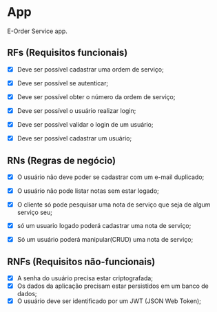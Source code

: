 # App

E-Order Service  app.

## RFs (Requisitos funcionais)

- [x] Deve ser possível cadastrar uma ordem de serviço;
- [x] Deve ser possível se autenticar;
- [x] Deve ser possível obter o número da ordem de serviço;


- [x] Deve ser possível o usuário realizar login;
- [x] Deve ser possível validar o login de um usuário;
- [x] Deve ser possível cadastrar um usuário;

## RNs (Regras de negócio)

- [x] O usuário não deve poder se cadastrar com um e-mail duplicado;
- [x] O usuário não pode listar notas sem estar logado;
- [x] O cliente só pode pesquisar uma nota de serviço que seja de algum serviço seu;
- [x] só um usuario logado poderá cadastrar uma nota de serviço;
- [x] Só um usuário poderá manipular(CRUD) uma nota de serviço;


## RNFs (Requisitos não-funcionais)

- [x] A senha do usuário precisa estar criptografada;
- [x] Os dados da aplicação precisam estar persistidos em um banco de dados;
- [x] O usuário deve ser identificado por um JWT (JSON Web Token);